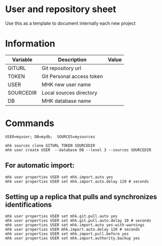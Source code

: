 # User and repository sheet

Use this as a template to document internally each new project

# Information


| Variable	|  Description	            | Value |
|-----------|---------------------------|-------|
|GITURL	    | Git repository url	    |       |
|TOKEN	    | Git Personal access token |       |	
|USER	    |MHK new user name          |       |
|SOURCEDIR	|Local sources directory    |       |
|DB	        | MHK database name         |       |


# Commands

    USER=myuser; DB=mydb;  SOURCES=mysources

    mhk sources clone GITURL TOKEN SOURCEDIR
    mhk user create USER  --database DB --level 3 --sources SOURCEDIR

## For  automatic import:

    mhk user properties USER set mhk.import.auto yes
    mhk user properties USER set mhk.import.auto.delay 120 # seconds

## Setting up a replica that pulls and synchronizes identifications

    mhk user properties USER set mhk.git.pull.auto yes
    mhk user properties USER set mhk.git.pull.auto.delay 10 # seconds
    mhk user properties USER set mhk.import.auto yes-with-warnings
    mhk user properties USER mhk.import.auto.delay 120 # seconds
    mhk user properties USER set mhk.import.pull.before yes
    mhk user properties USER set mhk.import.authority.backup yes
